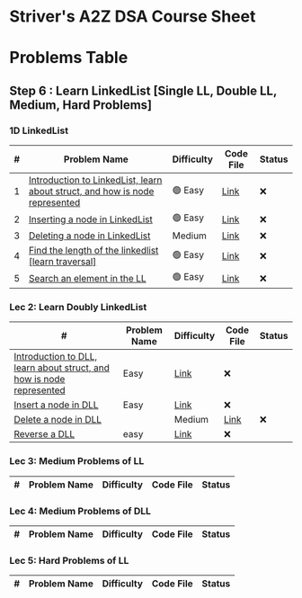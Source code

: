# Striver's A2Z DSA Course Sheet
# Problems Table

## Step 6 : Learn LinkedList [Single LL, Double LL, Medium, Hard Problems]
### 1D LinkedList
| #  | Problem Name                                | Difficulty | Code File  | Status |
|----|---------------------------------------------|------------|------------|--------|
| 1  |[Introduction to LinkedList, learn about struct, and how is node represented]()|🟢 Easy| [Link]()   |❌|
| 2  |[Inserting a node in LinkedList]()|🟢 Easy| [Link]()   |❌|
| 3  |[Deleting a node in LinkedList]()| Medium| [Link]()   |❌|
| 4  |[Find the length of the linkedlist [learn traversal]]()|🟢 Easy| [Link]()   |❌|
| 5  |[Search an element in the LL](https://www.geeksforgeeks.org/problems/search-in-linked-list-1664434326/1?utm_source=youtube&utm_medium=collab_striver_ytdescription&utm_campaign=search-in-linked-list-1664434326)|🟢 Easy| [Link]()   |❌|


### Lec 2: Learn Doubly LinkedList
| #  | Problem Name                                | Difficulty | Code File  | Status |
|----|---------------------------------------------|------------|------------|--------|
|[Introduction to DLL, learn about struct, and how is node represented]()|Easy|[Link]()|❌|
|[Insert a node in DLL]()|Easy|[Link]()|❌|
|[Delete a node in DLL]()||Medium|[Link]()|❌|
|[Reverse a DLL]()|easy|[Link]()|❌|

### Lec 3: Medium Problems of LL
| #  | Problem Name                                | Difficulty | Code File  | Status |
|----|---------------------------------------------|------------|------------|--------|

### Lec 4: Medium Problems of DLL
| #  | Problem Name                                | Difficulty | Code File  | Status |
|----|---------------------------------------------|------------|------------|--------|

### Lec 5: Hard Problems of LL
| #  | Problem Name                                | Difficulty | Code File  | Status |
|----|---------------------------------------------|------------|------------|--------|